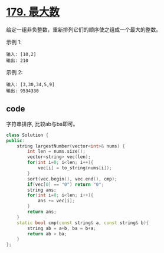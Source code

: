 # [179. 最大数](https://leetcode-cn.com/problems/largest-number/)
给定一组非负整数，重新排列它们的顺序使之组成一个最大的整数。

示例 1:

    输入: [10,2]
    输出: 210
示例 2:

    输入: [3,30,34,5,9]
    输出: 9534330

## code 

字符串排序, 比较ab与ba即可。
```c++
class Solution {
public:
    string largestNumber(vector<int>& nums) {
        int len = nums.size();
        vector<string> vec(len);
        for(int i=0; i<len; i++){
            vec[i] = to_string(nums[i]);
        }
        sort(vec.begin(), vec.end(), cmp);
        if(vec[0] == "0") return "0";
        string ans;
        for(int i=0; i<len; i++){
            ans += vec[i];
        }
        return ans;
    }
    static bool cmp(const string& a, const string& b){
        string ab = a+b, ba = b+a;
        return ab > ba;
    }
};
```